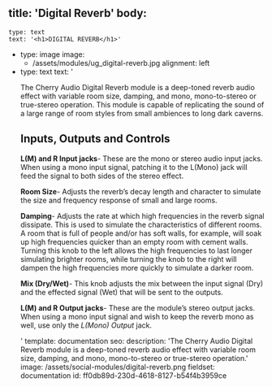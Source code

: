 title: 'Digital Reverb'
body:
  -
    type: text
    text: '<h1>DIGITAL REVERB</h1>'
  -
    type: image
    image:
      - /assets/modules/ug_digital-reverb.jpg
    alignment: left
  -
    type: text
    text: '<p>The Cherry Audio Digital Reverb module is a deep-toned reverb audio effect with variable room size, damping, and mono, mono-to-stereo or true-stereo operation. This module is capable of replicating the sound of a large range of room styles from small ambiences to long dark caverns.</p><h2><strong>Inputs, Outputs and Controls</strong></h2><p><strong>L(M) and R Input jacks</strong>- These are the mono or stereo audio input jacks. When using a mono input signal, patching it to the L(Mono) jack will feed the signal to both sides of the stereo effect.</p><p><strong>Room Size</strong>- Adjusts the reverb’s decay length and character to simulate the size and frequency response of small and large rooms.</p><p><strong>Damping</strong>- Adjusts the rate at which high frequencies in the reverb signal dissipate. This is used to simulate the characteristics of different rooms. A room that is full of people and/or has soft walls, for example, will soak up high frequencies quicker than an empty room with cement walls. Turning this knob to the left allows the high frequencies to last longer simulating brighter rooms, while turning the knob to the right will dampen the high frequencies more quickly to simulate a darker room.</p><p><strong>Mix (Dry/Wet)</strong>- This knob adjusts the mix between the input signal (Dry) and the effected signal (Wet) that will be sent to the outputs.</p><p><strong>L(M) and R Output jacks</strong>- These are the module’s stereo output jacks. When using a mono input signal and wish to keep the reverb mono as well, use only the<em> L(Mono) Output</em> jack.</p>'
template: documentation
seo:
  description: 'The Cherry Audio Digital Reverb module is a deep-toned reverb audio effect with variable room size, damping, and mono, mono-to-stereo or true-stereo operation.'
  image: /assets/social-modules/digital-reverb.png
fieldset: documentation
id: ff0db89d-230d-4618-8127-b54f4b3959ce
